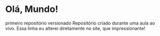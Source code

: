# Olá, Mundo!
 primeiro repositório versionado
Repositório criado durante uma aula ao vivo.
Essa linha eu alterei diretamente no site,  que impressionante!
